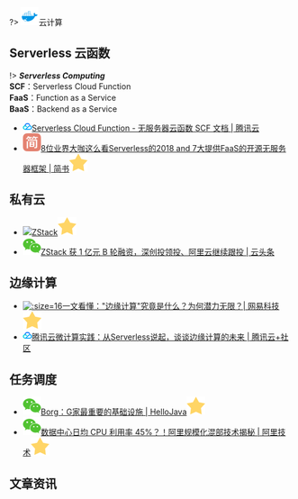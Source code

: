 ?> ![](logo/docker.svg ':no-zoom')云计算

## Serverless 云函数

!> ***Serverless Computing***<br>**SCF**：Serverless Cloud Function<br>**FaaS**：Function as a Service<br>**BaaS**：Backend as a Service

* [![](logo/qcloud.png ':size=16')Serverless Cloud Function - 无服务器云函数 SCF 文档 | 腾讯云](https://cloud.tencent.com/document/product/583)
* [![](logo/jianshu.svg)8位业界大咖这么看Serverless的2018 and 7大提供FaaS的开源无服务器框架 | 简书![](logo/star.svg)](https://www.jianshu.com/p/d4e040fefdec)

## 私有云

* [![](logo/zstack.ico)ZStack![](logo/star.svg)](https://www.zstack.io)
* [![](logo/wechat.svg)ZStack 获 1 亿元 B 轮融资，深创投领投、阿里云继续跟投 | 云头条](https://mp.weixin.qq.com/s/WMHruUNnplvcKDY6eQNX7A)

## 边缘计算

* [![](logo/netease.ico ':size=16')一文看懂："边缘计算"究竟是什么？为何潜力无限？| 网易科技![](logo/star.svg)](http://tech.163.com/18/0815/01/DP7AJGR500097U7T.html)
* [![](logo/qcloud.png ':size=16')腾讯云微计算实践：从Serverless说起，谈谈边缘计算的未来 | 腾讯云+社区](https://cloud.tencent.com/developer/article/1044457)

## 任务调度

* [![](logo/wechat.svg)Borg：G家最重要的基础设施 | HelloJava![](logo/star.svg)](https://mp.weixin.qq.com/s/8wbBAQR4fIsg6YfZlMIWRA)
* [![](logo/wechat.svg)数据中心日均 CPU 利用率 45%？！阿里规模化混部技术揭秘 | 阿里技术![](logo/star.svg)](https://mp.weixin.qq.com/s/sUWy60vL-pEt5fE5PGGrww)

## 文章资讯
